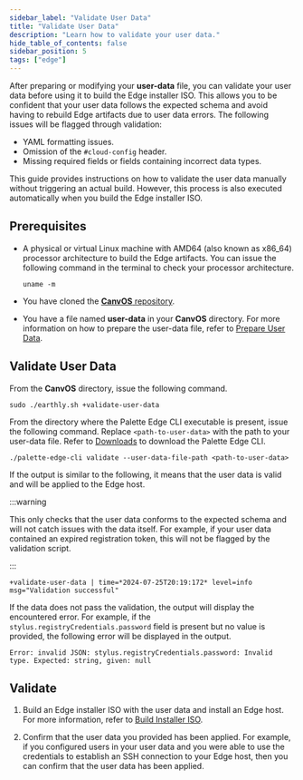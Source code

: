 ```yaml
---
sidebar_label: "Validate User Data"
title: "Validate User Data"
description: "Learn how to validate your user data."
hide_table_of_contents: false
sidebar_position: 5
tags: ["edge"]
---
```


After preparing or modifying your **user-data** file, you can validate your user data before using it to build the Edge
installer ISO. This allows you to be confident that your user data follows the expected schema and avoid having to
rebuild Edge artifacts due to user data errors. The following issues will be flagged through validation:

- YAML formatting issues.
- Omission of the `#cloud-config` header.
- Missing required fields or fields containing incorrect data types.

This guide provides instructions on how to validate the user data manually without triggering an actual build. However,
this process is also executed automatically when you build the Edge installer ISO.

## Prerequisites

- A physical or virtual Linux machine with AMD64 (also known as x86_64) processor architecture to build the Edge
  artifacts. You can issue the following command in the terminal to check your processor architecture.

  ```shell
  uname -m
  ```

- You have cloned the [**CanvOS** repository](https://github.com/spectrocloud/CanvOS.git).

- You have a file named **user-data** in your **CanvOS** directory. For more information on how to prepare the user-data
  file, refer to [Prepare User Data](./prepare-user-data.md).

## Validate User Data

<Tabs>

<TabItem value="CanvOS">

From the **CanvOS** directory, issue the following command.

```shell
sudo ./earthly.sh +validate-user-data
```

</TabItem>

<TabItem value="Palette Edge CLI">

From the directory where the Palette Edge CLI executable is present, issue the following command. Replace
`<path-to-user-data>` with the path to your user-data file. Refer to [Downloads](../../../downloads/cli-tools.md) to
download the Palette Edge CLI.

```shell
./palette-edge-cli validate --user-data-file-path <path-to-user-data>
```

</TabItem>

</Tabs>

If the output is similar to the following, it means that the user data is valid and will be applied to the Edge host.

:::warning

This only checks that the user data conforms to the expected schema and will not catch issues with the data itself. For
example, if your user data contained an expired registration token, this will not be flagged by the validation script.

:::

```hideClipboard
+validate-user-data | time=*2024-07-25T20:19:172* level=info msg="Validation successful"
```

If the data does not pass the validation, the output will display the encountered error. For example, if the
`stylus.registryCredentials.password` field is present but no value is provided, the following error will be displayed
in the output.

```
Error: invalid JSON: stylus.registryCredentials.password: Invalid type. Expected: string, given: null
```

## Validate

1. Build an Edge installer ISO with the user data and install an Edge host. For more information, refer to
   [Build Installer ISO](./palette-canvos/build-installer-iso.md).

2. Confirm that the user data you provided has been applied. For example, if you configured users in your user data and
   you were able to use the credentials to establish an SSH connection to your Edge host, then you can confirm that the
   user data has been applied.

